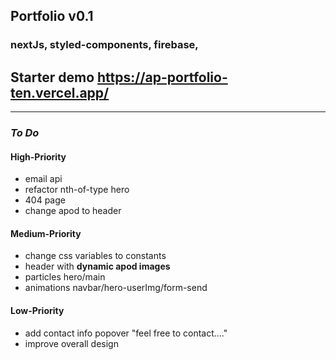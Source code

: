 ## Portfolio v0.1

### nextJs, styled-components, firebase,

## Starter demo https://ap-portfolio-ten.vercel.app/

---

### _To Do_

#### High-Priority

- email api
- refactor nth-of-type hero
- 404 page
- change apod to header

#### Medium-Priority

- change css variables to constants
- header with **dynamic apod images**
- particles hero/main
- animations navbar/hero-userImg/form-send

#### Low-Priority

- add contact info popover "feel free to contact...."
- improve overall design
